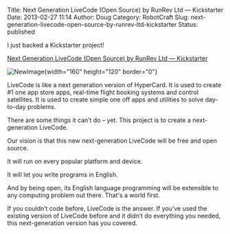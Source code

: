 Title: Next Generation LiveCode (Open Source) by RunRev Ltd — Kickstarter
Date: 2013-02-27 11:14
Author: Doug
Category: RobotCraft
Slug: next-generation-livecode-open-source-by-runrev-ltd-kickstarter
Status: published

I just backed a Kickstarter project!

[Next Generation LiveCode (Open Source) by RunRev Ltd — Kickstarter](http://www.kickstarter.com/projects/1755283828/open-source-edition-of-livecode?ref=live)

![NewImage](http://robotcraft.org/wp-content/uploads/2013/02/NewImage4.png "NewImage.png"){width="160" height="120" border="0"}

LiveCode is like a next generation version of HyperCard. It is used to create #1 one app store apps, real-time flight booking systems and control satellites. It is used to create simple one off apps and utilities to solve day-to-day problems.

There are some things it can’t do – yet. This project is to create a next-generation LiveCode.

Our vision is that this new next-generation LiveCode will be free and open source.

It will run on every popular platform and device.

It will let you write programs in English.

And by being open, its English language programming will be extensible to any computing problem out there. That's a world first.

If you couldn’t code before, LiveCode is the answer. If you’ve used the existing version of LiveCode before and it didn’t do everything you needed, this next-generation version has you covered.

